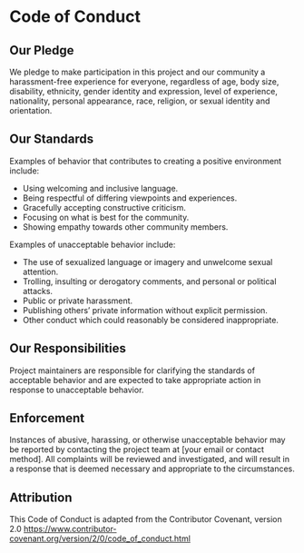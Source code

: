 Code of Conduct
===============

Our Pledge
----------
We pledge to make participation in this project and our community a harassment-free experience for everyone, 
regardless of age, body size, disability, ethnicity, gender identity and expression, level of experience, 
nationality, personal appearance, race, religion, or sexual identity and orientation.

Our Standards
-------------
Examples of behavior that contributes to creating a positive environment include:
- Using welcoming and inclusive language.
- Being respectful of differing viewpoints and experiences.
- Gracefully accepting constructive criticism.
- Focusing on what is best for the community.
- Showing empathy towards other community members.

Examples of unacceptable behavior include:
- The use of sexualized language or imagery and unwelcome sexual attention.
- Trolling, insulting or derogatory comments, and personal or political attacks.
- Public or private harassment.
- Publishing others’ private information without explicit permission.
- Other conduct which could reasonably be considered inappropriate.

Our Responsibilities
---------------------
Project maintainers are responsible for clarifying the standards of acceptable behavior 
and are expected to take appropriate action in response to unacceptable behavior.

Enforcement
-----------
Instances of abusive, harassing, or otherwise unacceptable behavior may be reported 
by contacting the project team at [your email or contact method]. 
All complaints will be reviewed and investigated, and will result in a response 
that is deemed necessary and appropriate to the circumstances.

Attribution
-----------
This Code of Conduct is adapted from the Contributor Covenant, version 2.0
https://www.contributor-covenant.org/version/2/0/code_of_conduct.html

